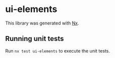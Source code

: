 # ui-elements

This library was generated with [Nx](https://nx.dev).

## Running unit tests

Run `nx test ui-elements` to execute the unit tests.
